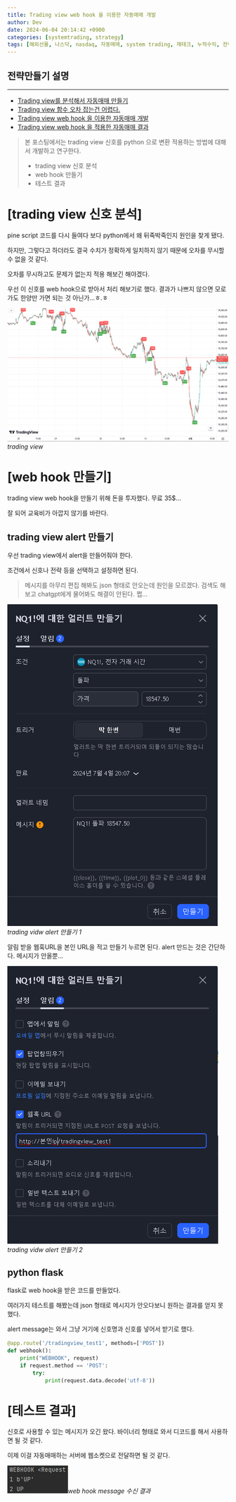 ```yaml
---
title: Trading view web hook 을 이용한 자동매매 개발
author: Dev
date: 2024-06-04 20:14:42 +0900
categories: [systemtrading, strategy]
tags: [해외선물, 나스닥, nasdaq, 자동매매, system trading, 재테크, 누적수익, 전략, tradingview, webhook, 웹훅]
---
```

## 전략만들기 설명
---
- [Trading view를 분석해서 자동매매 만들기](/posts/nasdaq-strategy-1/)
- [Trading view 함수 오차 잡는건 어렵다.](/posts/nasdaq-strategy-2/)
- [Trading view web hook 을 이용한 자동매매 개발](/posts/nasdaq-strategy-3/)
- [Trading view web hook 을 적용한 자동매매 결과](/posts/nasdaq-strategy-4/)


> 본 포스팅에서는 trading view 신호를 python 으로 변환 적용하는 방법에 대해서 개발하고 연구한다.
> - trading view 신호 분석
> - web hook 만들기
> - 테스트 결과

# [trading view 신호 분석]

pine script 코드를 다시 들여다 보다 python에서 왜 뒤죽박죽인지 원인을 찾게 됐다. 

하지만, 그렇다고 하더라도 결국 수치가 정확하게 일치하지 않기 때문에 오차를 무시할 수 없을 것 같다.

오차를 무시하고도 문제가 없는지 적용 해보긴 해야겠다.

우선 이 신호를 web hook으로 받아서 처리 해보기로 했다. 결과가 나쁘지 않으면 모로가도 한양만 가면 되는 것 아닌가...ㅎ.ㅎ

![img](/assets/img/2024-06-03/2024-06-03-tradingview.png)*trading view*


# [web hook 만들기]

trading view web hook을 만들기 위해 돈을 투자했다. 무료 35$...

잘 되어 교육비가 아깝지 않기를 바란다.


## trading view alert 만들기

우선 trading view에서 alert을 만들어줘야 한다.

조건에서 신호나 전략 등을 선택하고 설정하면 된다.

> 메시지를 아무리 편집 해봐도 json 형태로 안오는데 원인을 모르겠다. 검색도 해보고 chatgpt에게 물어봐도 해결이 안된다. 쩝...

![img](/assets/img/2024-06-04/2024-06-04-029-tradingview-alert1.png)*trading vidw alert 만들기 1*

알림 받을 웹훅URL을 본인 URL을 적고 만들기 누르면 된다. alert 만드는 것은 간단하다. 메시지가 안올뿐...

![img](/assets/img/2024-06-04/2024-06-04-029-tradingview-alert2.png)*trading vidw alert 만들기 2*

 
## python flask

flask로 web hook을 받은 코드를 만들었다.

여러가지 테스트를 해봤는데 json 형태로 메시지가 안오다보니 원하는 결과를 얻지 못했다.

alert message는 와서 그냥 거기에 신호명과 신호를 넣어서 받기로 했다.

```python
@app.route('/tradingview_test1', methods=['POST'])
def webhook():
    print("WEBHOOK", request)
    if request.method == 'POST':
        try:
            print(request.data.decode('utf-8'))
```

# [테스트 결과]

신호로 사용할 수 있는 메시지가 오긴 왔다. 바이너리 형태로 와서 디코드를 해서 사용하면 될 것 같다.

이제 이걸 자동매매하는 서버에 웹소켓으로 전달하면 될 것 같다.

![img](/assets/img/2024-06-04/2024-06-04-031-webhook-result.png)*web hook message 수신 결과*


